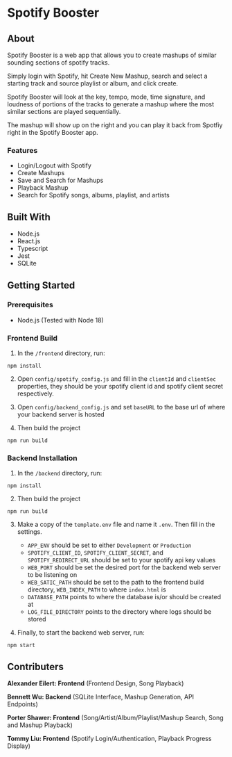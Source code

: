 # Spotify Booster

## About

Spotify Booster is a web app that allows you to create mashups of similar sounding sections of spotify tracks.

Simply login with Spotify, hit Create New Mashup, search and select a starting track and source playlist or album, and click create.

Spotify Booster will look at the key, tempo, mode, time signature, and loudness of portions of the tracks to generate a mashup where the most similar sections are played sequentially.

The mashup will show up on the right and you can play it back from Spotfiy right in the Spotify Booster app.

### Features

* Login/Logout with Spotify
* Create Mashups
* Save and Search for Mashups
* Playback Mashup
* Search for Spotify songs, albums, playlist, and artists

## Built With

* Node.js
* React.js
* Typescript
* Jest
* SQLite

## Getting Started

### Prerequisites

* Node.js (Tested with Node 18)

### Frontend Build

1. In the `/frontend` directory, run:
```
npm install
```

2. Open `config/spotify_config.js` and fill in the `clientId` and `clientSec` properties, they should be your spotify client id and spotify client secret respectively.
  
3. Open `config/backend_config.js` and set `baseURL` to the base url of where your backend server is hosted

4. Then build the project
```
npm run build
```

### Backend Installation

1. In the `/backend` directory, run:
```
npm install
```

2. Then build the project

```
npm run build
```

3. Make a copy of the `template.env` file and name it `.env`. Then fill in the settings.

    * `APP_ENV` should be set to either `Development` or `Production`
    * `SPOTIFY_CLIENT_ID`, `SPOTIFY_CLIENT_SECRET`, and `SPOTIFY_REDIRECT_URL` should be set to your spotify api key values
    * `WEB_PORT` should be set the desired port for the backend web server to be listening on
    * `WEB_SATIC_PATH` should be set to the path to the frontend build directory, `WEB_INDEX_PATH` to where `index.html` is
    * `DATABASE_PATH` points to where the database is/or should be created at
    * `LOG_FILE_DIRECTORY` points to the directory where logs should be stored

4. Finally, to start the backend web server, run:
```
npm start
```

## Contributers

**Alexander Eilert: Frontend** (Frontend Design, Song Playback)

**Bennett Wu: Backend** (SQLite Interface, Mashup Generation, API Endpoints)

**Porter Shawer: Frontend** (Song/Artist/Album/Playlist/Mashup Search, Song and Mashup Playback)

**Tommy Liu: Frontend** (Spotify Login/Authentication, Playback Progress Display)

